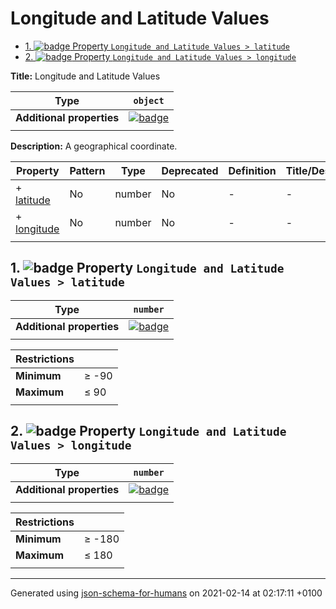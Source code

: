 # Longitude and Latitude Values

- [1. ![badge](https://img.shields.io/badge/Required-blue) Property `Longitude and Latitude Values > latitude`](#latitude)
- [2. ![badge](https://img.shields.io/badge/Required-blue) Property `Longitude and Latitude Values > longitude`](#longitude)

**Title:** Longitude and Latitude Values

| Type                      | `object`                                                                                                             |
| ------------------------- | -------------------------------------------------------------------------------------------------------------------- |
| **Additional properties** | [![badge](https://img.shields.io/badge/Any+type--allowed-green)](# "Additional Properties of any type are allowed.") |
|                           |                                                                                                                      |

**Description:** A geographical coordinate.

| Property                   | Pattern | Type   | Deprecated | Definition | Title/Description |
| -------------------------- | ------- | ------ | ---------- | ---------- | ----------------- |
| + [latitude](#latitude )   | No      | number | No         | -          | -                 |
| + [longitude](#longitude ) | No      | number | No         | -          | -                 |
|                            |         |        |            |            |                   |

## <a name="latitude"></a>1. ![badge](https://img.shields.io/badge/Required-blue) Property `Longitude and Latitude Values > latitude`

| Type                      | `number`                                                                                                             |
| ------------------------- | -------------------------------------------------------------------------------------------------------------------- |
| **Additional properties** | [![badge](https://img.shields.io/badge/Any+type--allowed-green)](# "Additional Properties of any type are allowed.") |
|                           |                                                                                                                      |

| Restrictions |          |
| ------------ | -------- |
| **Minimum**  | &ge; -90 |
| **Maximum**  | &le; 90  |
|              |          |

## <a name="longitude"></a>2. ![badge](https://img.shields.io/badge/Required-blue) Property `Longitude and Latitude Values > longitude`

| Type                      | `number`                                                                                                             |
| ------------------------- | -------------------------------------------------------------------------------------------------------------------- |
| **Additional properties** | [![badge](https://img.shields.io/badge/Any+type--allowed-green)](# "Additional Properties of any type are allowed.") |
|                           |                                                                                                                      |

| Restrictions |           |
| ------------ | --------- |
| **Minimum**  | &ge; -180 |
| **Maximum**  | &le; 180  |
|              |           |

----------------------------------------------------------------------------------------------------------------------------
Generated using [json-schema-for-humans](https://github.com/coveooss/json-schema-for-humans) on 2021-02-14 at 02:17:11 +0100